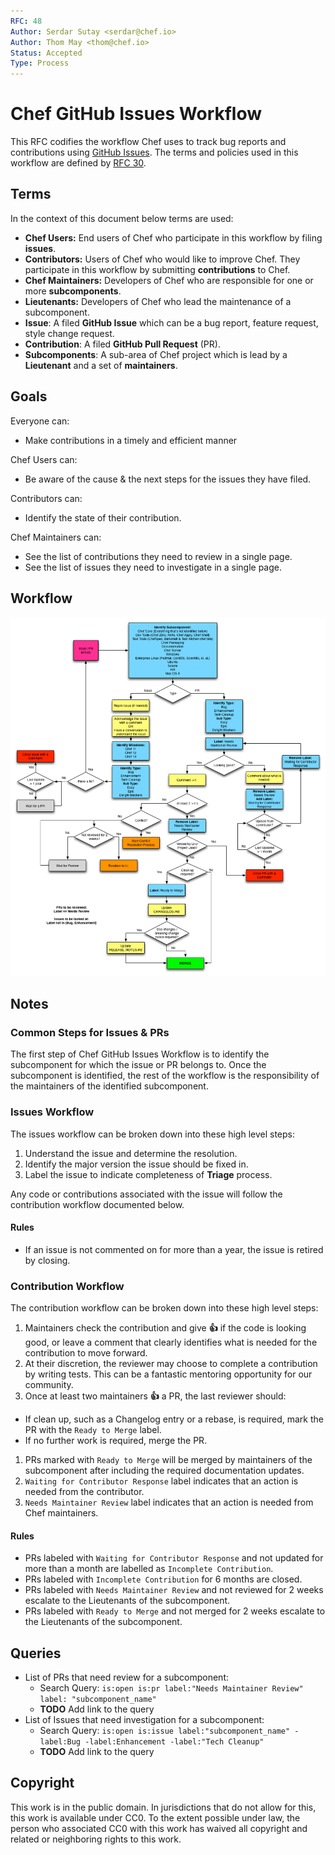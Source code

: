 ```yaml
---
RFC: 48
Author: Serdar Sutay <serdar@chef.io>
Author: Thom May <thom@chef.io>
Status: Accepted
Type: Process
---
```


# Chef GitHub Issues Workflow

This RFC codifies the workflow Chef uses to track bug reports and contributions using [GitHub Issues](https://github.com/opscode/chef/issues).
The terms and policies used in this workflow are defined by [RFC 30](https://github.com/chef/chef-rfc/blob/master/rfc030-maintenance-policy.md).

## Terms

In the context of this document below terms are used:

* **Chef Users:** End users of Chef who participate in this workflow by filing **issues**.
* **Contributors:** Users of Chef who would like to improve Chef. They participate in this workflow by submitting **contributions** to Chef.
* **Chef Maintainers:** Developers of Chef who are responsible for one or more **subcomponents**.
* **Lieutenants:** Developers of Chef who lead the maintenance of a subcomponent.
* **Issue**: A filed **GitHub Issue** which can be a bug report, feature request, style change request.
* **Contribution**: A filed **GitHub Pull Request** (PR).
* **Subcomponents**: A sub-area of Chef project which is lead by a **Lieutenant** and a set of **maintainers**.

## Goals

Everyone can:

* Make contributions in a timely and efficient manner

Chef Users can:

* Be aware of the cause & the next steps for the issues they have filed.

Contributors can:

* Identify the state of their contribution.

Chef Maintainers can:

* See the list of contributions they need to review in a single page.
* See the list of issues they need to investigate in a single page.

## Workflow

![Chef GitHub Issues Workflow](./support/rfc048-GithubIssuesWorkflow.png)


## Notes

### Common Steps for Issues & PRs

The first step of Chef GitHub Issues Workflow is to identify the subcomponent for which the issue or PR belongs to. Once the subcomponent is identified, the rest of the workflow is the responsibility of the maintainers of the identified subcomponent.

### Issues Workflow

The issues workflow can be broken down into these high level steps:

1. Understand the issue and determine the resolution.
1. Identify the major version the issue should be fixed in.
1. Label the issue to indicate completeness of **Triage** process.

Any code or contributions associated with the issue will follow the
contribution workflow documented below.

#### Rules

* If an issue is not commented on for more than a year, the issue is retired by closing.

### Contribution Workflow

The contribution workflow can be broken down into these high level steps:

1. Maintainers check the contribution and give **:+1:** if the code is looking good, or leave a comment that clearly identifies what is needed for the contribution to move forward.
1. At their discretion, the reviewer may choose to complete a contribution by writing tests. This can be a fantastic mentoring opportunity for our community.
1. Once at least two maintainers **:+1:** a PR, the last reviewer should:
  * If clean up, such as a Changelog entry or a rebase, is required, mark the PR with the `Ready to Merge` label.
  * If no further work is required, merge the PR.
1. PRs marked with `Ready to Merge` will be merged by maintainers of the subcomponent after including the required documentation updates.
1. `Waiting for Contributor Response` label indicates that an action is needed from the contributor.
1. `Needs Maintainer Review` label indicates that an action is needed from Chef maintainers.

#### Rules

* PRs labeled with `Waiting for Contributor Response` and not updated for more than a month are labelled as `Incomplete Contribution`.
* PRs labeled with `Incomplete Contribution` for 6 months are closed.
* PRs labeled with `Needs Maintainer Review` and not reviewed for 2 weeks escalate to the Lieutenants of the subcomponent.
* PRs labeled with `Ready to Merge` and not merged for 2 weeks escalate to the Lieutenants of the subcomponent.

## Queries

* List of PRs that need review for a subcomponent:
  * Search Query: `is:open is:pr label:"Needs Maintainer Review" label: "subcomponent_name"`
  * **TODO** Add link to the query
* List of Issues that need investigation for a subcomponent:
  * Search Query: `is:open is:issue label:"subcomponent_name" -label:Bug -label:Enhancement -label:"Tech Cleanup"`
  * **TODO** Add link to the query

## Copyright

This work is in the public domain. In jurisdictions that do not allow for this,
this work is available under CC0. To the extent possible under law, the person
who associated CC0 with this work has waived all copyright and related or
neighboring rights to this work.
